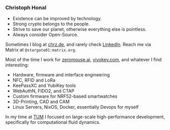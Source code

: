 ### Christoph Honal

- Existence can be improved by technology.
- Strong crypto belongs to the people.
- Strive to save our planet, otherwise everything else is pointless.
- Always consider Open-Source.

Sometimes I blog at [chrz.de](https://chrz.de), and rarely check [LinkedIn](https://www.linkedin.com/in/christoph-honal/). Reach me via Matrix at `@stargate01:matrix.org`.

Most of the time I work for [zeromouse.ai](https://zeromouse.ai), [vivokey.com](https://vivokey.com), and whatever I find interesting:

- Hardware, firmware and interface engineering
- NFC, RFID and LoRa
- KeePassXC and YubiKey tools
- WebAuthN, FIDO2, and CTAP
- Custom firmware for NRF52-based smartwatches
- 3D-Printing, CAD and CAM
- Linux Servers, NixOS, Docker, essentially Devops for myself

In my time at [TUM](https://www.tum.de/) I focused on large-scale high-performance development, specifically for computational fluid dynamics.
